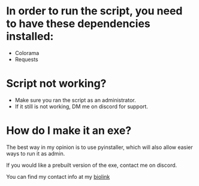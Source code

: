 # In order to run the script, you need to have these dependencies installed:
- Colorama
- Requests

# Script not working?

- Make sure you ran the script as an administrator.
- If it still is not working, DM me on discord for support.

# How do I make it an exe?
The best way in my opinion is to use pyinstaller, which will also allow easier ways to run it as admin.

If you would like a prebuilt version of the exe, contact me on discord.

You can find my contact info at my [biolink](https://tonka.bio/mew)

